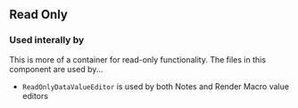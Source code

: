 ﻿## Read Only

### Used interally by

This is more of a container for read-only functionality. The files in this component are used by...

- `ReadOnlyDataValueEditor` is used by both Notes and Render Macro value editors
